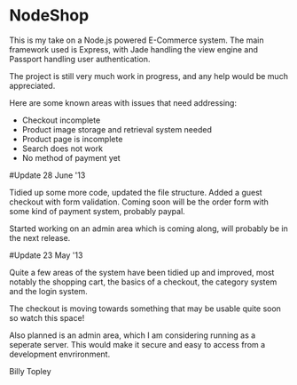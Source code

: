 # NodeShop

This is my take on a Node.js powered E-Commerce system. The main framework used is Express, with Jade handling the view engine and Passport handling user authentication.

The project is still very much work in progress, and any help would be much appreciated.

Here are some known areas with issues that need addressing:

  * Checkout incomplete
  * Product image storage and retrieval system needed
  * Product page is incomplete
  * Search does not work
  * No method of payment yet


#Update 28 June '13

Tidied up some more code, updated the file structure. Added a guest checkout with form validation. Coming soon will be the order form with some kind of payment system, probably paypal.

Started working on an admin area which is coming along, will probably be in the next release.

#Update 23 May '13

Quite a few areas of the system have been tidied up and improved, most notably the shopping cart, the basics of a checkout, the category system and the login system. 

The checkout is moving towards something that may be usable quite soon so watch this space! 

Also planned is an admin area, which I am considering running as a seperate server. This would make it secure and easy to access from a development envrironment.

Billy Topley
